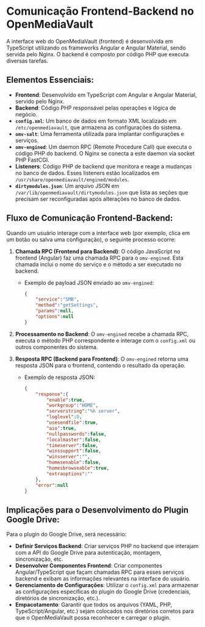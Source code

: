 # Comunicação Frontend-Backend no OpenMediaVault

A interface web do OpenMediaVault (frontend) é desenvolvida em TypeScript utilizando os frameworks Angular e Angular Material, sendo servida pelo Nginx. O backend é composto por código PHP que executa diversas tarefas.

## Elementos Essenciais:

- **Frontend**: Desenvolvido em TypeScript com Angular e Angular Material, servido pelo Nginx.
- **Backend**: Código PHP responsável pelas operações e lógica de negócio.
- **`config.xml`**: Um banco de dados em formato XML localizado em `/etc/openmediavault`, que armazena as configurações do sistema.
- **`omv-salt`**: Uma ferramenta utilizada para implantar configurações e serviços.
- **`omv-engined`**: Um daemon RPC (Remote Procedure Call) que executa o código PHP do backend. O Nginx se conecta a este daemon via socket PHP FastCGI.
- **Listeners**: Código PHP de backend que monitora e reage a mudanças no banco de dados. Esses listeners estão localizados em `/usr/share/openmediavault/engined/modules`.
- **`dirtymodules.json`**: Um arquivo JSON em `/var/lib/openmediavault/dirtymodules.json` que lista as seções que precisam ser reconfiguradas após alterações no banco de dados.

## Fluxo de Comunicação Frontend-Backend:

Quando um usuário interage com a interface web (por exemplo, clica em um botão ou salva uma configuração), o seguinte processo ocorre:

1.  **Chamada RPC (Frontend para Backend)**: O código JavaScript no frontend (Angular) faz uma chamada RPC para o `omv-engined`. Esta chamada inclui o nome do serviço e o método a ser executado no backend.
    - Exemplo de payload JSON enviado ao `omv-engined`:
        ```json
        {
            "service":"SMB",
            "method":"getSettings",
            "params":null,
            "options":null
        }
        ```

2.  **Processamento no Backend**: O `omv-engined` recebe a chamada RPC, executa o método PHP correspondente e interage com o `config.xml` ou outros componentes do sistema.

3.  **Resposta RPC (Backend para Frontend)**: O `omv-engined` retorna uma resposta JSON para o frontend, contendo o resultado da operação.
    - Exemplo de resposta JSON:
        ```json
        {
            "response":{
                "enable":true,
                "workgroup":"HOME",
                "serverstring":"%h server",
                "loglevel":0,
                "usesendfile":true,
                "aio":true,
                "nullpasswords":false,
                "localmaster":false,
                "timeserver":false,
                "winssupport":false,
                "winsserver":"",
                "homesenable":false,
                "homesbrowseable":true,
                "extraoptions":""
            },
            "error":null
        }
        ```

## Implicações para o Desenvolvimento do Plugin Google Drive:

Para o plugin do Google Drive, será necessário:

- **Definir Serviços Backend**: Criar serviços PHP no backend que interajam com a API do Google Drive para autenticação, montagem, sincronização, etc.
- **Desenvolver Componentes Frontend**: Criar componentes Angular/TypeScript que façam chamadas RPC para esses serviços backend e exibam as informações relevantes na interface do usuário.
- **Gerenciamento de Configurações**: Utilizar o `config.xml` para armazenar as configurações específicas do plugin do Google Drive (credenciais, diretórios de sincronização, etc.).
- **Empacotamento**: Garantir que todos os arquivos (YAML, PHP, TypeScript/Angular, etc.) sejam colocados nos diretórios corretos para que o OpenMediaVault possa reconhecer e carregar o plugin.

